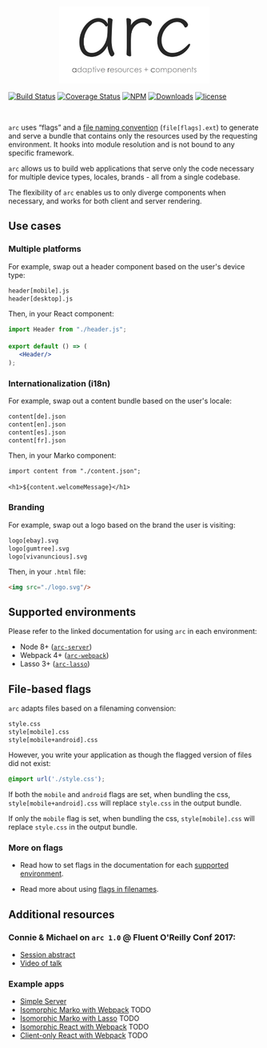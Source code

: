 <p align="center">
   <img width="300" src="./logo.png"/>
</p>

[![Build Status](https://travis-ci.org/ebay/arc.svg?branch=master)](https://travis-ci.org/ebay/arc)
[![Coverage Status](https://coveralls.io/repos/github/ebay/arc/badge.svg?branch=master)](https://coveralls.io/github/ebay/arc?branch=master)
[![NPM](https://img.shields.io/npm/v/arc-resolver.svg)](https://www.npmjs.com/package/arc-resolver)
[![Downloads](https://img.shields.io/npm/dm/arc-resolver.svg)](http://npm-stat.com/charts.html?package=arc-resolver)
[![license](https://img.shields.io/github/license/ebay/arc.svg)](https://github.com/ebay/arc/blob/master/LICENSE)

<br>

`arc` uses “flags” and a [file naming convention](#file-based-flags) (`file[flags].ext`) to generate and serve a bundle that contains only the resources used by the requesting environment. It hooks into module resolution and is not bound to any specific framework.

`arc` allows us to build web applications that serve only the code necessary for multiple device types, locales, brands - all from a single codebase.

The flexibility of `arc` enables us to only diverge components when necessary, and works for both client and server rendering.

## Use cases

### Multiple platforms

For example, swap out a header component based on the user's device type:

```
header[mobile].js
header[desktop].js
```

Then, in your React component:

```jsx
import Header from "./header.js";

export default () => (
   <Header/>
);
```

### Internationalization (i18n)

For example, swap out a content bundle based on the user's locale:

```
content[de].json
content[en].json
content[es].json
content[fr].json
```

Then, in your Marko component:

```marko
import content from "./content.json";

<h1>${content.welcomeMessage}</h1>
```

### Branding

For example, swap out a logo based on the brand the user is visiting:

```
logo[ebay].svg
logo[gumtree].svg
logo[vivanuncious].svg
```

Then, in your `.html` file:

```html
<img src="./logo.svg"/>
```

## Supported environments

Please refer to the linked documentation for using `arc` in each environment:

- Node 8+ ([`arc-server`](./packages/arc-server))
- Webpack 4+ ([`arc-webpack`](./packages/arc-webpack))
- Lasso 3+ ([`arc-lasso`](./packages/arc-lasso))

## File-based flags

`arc` adapts files based on a filenaming convension:

```
style.css
style[mobile].css
style[mobile+android].css
```

However, you write your application as though the flagged version of files did not exist:

```css
@import url('./style.css');
```

If both the `mobile` and `android` flags are set, when bundling the css, `style[mobile+android].css` will replace `style.css` in the output bundle.

If only the `mobile` flag is set, when bundling the css, `style[mobile].css` will replace `style.css` in the output bundle.

### More on flags

- Read how to set flags in the documentation for each [supported environment](#supported-environments).

- Read more about using [flags in filenames](./packages/arc-resolver).

## Additional resources

### Connie & Michael on `arc 1.0` @ Fluent O'Reilly Conf 2017:

- [Session abstract](https://conferences.oreilly.com/fluent/fl-ca/public/schedule/detail/58976)    
- [Video of talk](https://vimeo.com/229162833/c2727d5436)

### Example apps

- [Simple Server](./packages/example-arc-server)
- [Isomorphic Marko with Webpack]() TODO
- [Isomorphic Marko with Lasso]() TODO
- [Isomorphic React with Webpack]() TODO
- [Client-only React with Webpack]() TODO